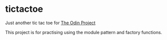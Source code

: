 # tictactoe

Just another tic tac toe for [The Odin Project](https://www.theodinproject.com/lessons/node-path-javascript-tic-tac-toe)  

This project is for practising using the module pattern and factory functions.  